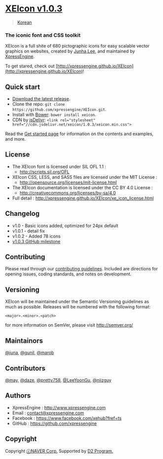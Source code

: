# [XEIcon v1.0.3](http://xpressengine.github.io/XEIcon/)
> [Korean](https://github.com/xpressengine/XEIcon/blob/1.0.3-wip/README_kor.md)

### The iconic font and CSS toolkit
XEIcon is a full shite of 680 pictographic icons for easy scalable vector graphics on websites,
created by [Junha,Lee](https://www.facebook.com/juna.junhalee), and maintained by [XpressEngine](http://www.xpressengine.com).

To get stared, check out [http://xpressengine.github.io/XEIcon](http://xpressengine.github.io/XEIcon)!


## Quick start
- [Download the latest release](https://github.com/xpressengine/XEIcon/archive/v1.0.3.zip).
- Clone the repo: `git clone https://github.com/xpressengine/XEIcon.git`.
- Install with [Bower](http://bower.io): `bower install xeicon`.
- CDN by [jsDelivr](http://www.jsdelivr.com/#!xeicon): `<link rel="stylesheet" href="//cdn.jsdelivr.net/xeicon/1.0.3/xeicon.min.css">`

Read the [Get started page](#) for information on the contents and examples, and more.


## License
- The XEIcon font is licensed under SIL OFL 1.1 :
	- http://scripts.sil.org/OFL
- XEIcon CSS, LESS, and SASS files are licensed under the MIT License :
	- http://opensource.org/licenses/mit-license.html
- The XEIcon documentation is licensed under the CC BY 4.0 License :
	- http://creativecommons.org/licenses/by-sa/4.0
- Full detail : http://xpressengine.github.io/XEIcon/xe_icon_license.html


## Changelog 
- v1.0 - Basic icons added, optimized for 24px default
- v1.0.1 - detail fix
- v1.0.2 - Added 78 icons
- [v1.0.3 GitHub milestone](https://github.com/xpressengine/XEIcon/issues?q=milestone%3A%22XEIcon+1.0.3%22)


## Contributing
Please read through our [contributing guidelines](https://github.com/xpressengine/XEIcon/blob/master/CONTRIBUTING.md). Included are directions for opening issues, coding standards, and notes on development.


## Versioning 
XEIcon will be maintained under the Semantic Versioning guidelines as much as possible. Releases will be numbered with the following format:

`<major>.<minor>.<patch>`

for more information on SemVer, please visit http://semver.org/


## Maintainors
[@juna](https://www.facebook.com/juna.junhalee), [@gunil](http://github.com/gunil), [@marob](http://www.facebook.com/marob.99)


## Contributors
[@may](https://www.facebook.com/rabbitgirl80), [@daze](http://www.facebook.com/daze325.), [@pretty758](https://www.facebook.com/haneul.kim.79656), [@LeeYoonGu](https://github.com/LeeYoonGu), [@niizguy](https://github.com/niizguy) 


## Authors
- XpressEngine : http://www.xpressengine.com
- Email : contact@xpressengine.com
- Facebook : https://www.facebook.com/xehub?fref=ts
- GitHub : https://github.com/xpressengine


## Copyright
Copyright [ⓒNAVER Corp.](http://www.navercorp.com/ko/index.nhn) Supported by [D2 Program.](https://www.facebook.com/naverd2?fref=ts)
